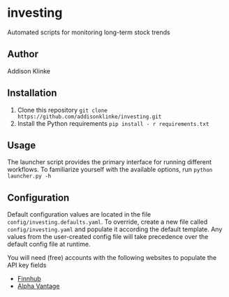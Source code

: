 # investing
Automated scripts for monitoring long-term stock trends 

## Author

Addison Klinke

## Installation

1. Clone this repository `git clone https://github.com/addisonklinke/investing.git`
2. Install the Python requirements `pip install - r requirements.txt`

## Usage

The launcher script provides the primary interface for running different workflows. 
To familiarize yourself with the available options, run `python launcher.py -h`

## Configuration

Default configuration values are located in the file 
`config/investing.defaults.yaml`. To override, create a new file called 
`config/investing.yaml` and populate it according the default template. Any 
values from the user-created config file will take precedence over the default 
config file at runtime. 

You will need (free) accounts with the following websites to populate the API key fields

* [Finnhub](https://finnhub.io/register)
* [Alpha Vantage](https://www.alphavantage.co/support/#api-key) 

